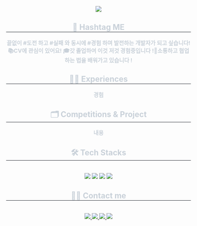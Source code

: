 <div align= "center">
    <img src="https://capsule-render.vercel.app/api?type=waving&color=gradient&height=180&text=😎%20Im%20SH&animation=fadeIn&fontColor=ffffff&fontSize=60" />
    </div>
    <div align= "center"> 
    <h2 style="border-bottom: 1px solid #21262d; color: #c9d1d9;"> 🙌 Hashtag ME </h2>  
    <div style="font-weight: 700; font-size: 15px; text-align: center; color: #c9d1d9;"> </li></li>끝없이 #도전 하고 #실패 와 동시에 #경험 하며 발전하는 개발자가 되고 싶습니다!</li>📚CV에 관심이 있어요! </li>🎓갓 졸업하여 이것 저것 경험중입니다 !</li>📣소통하고 협업하는 법을 배워가고 있습니다 !
    </div> 
    <div align= "center"> 
    <h2 style="border-bottom: 1px solid #21262d; color: #c9d1d9;"> 🕵️‍♂️ Experiences </h2>  
    <div style="font-weight: 700; font-size: 15px; text-align: center; color: #c9d1d9;"> </li></li>경험
    </div>
    </div> 
    <div align= "center"> 
    <h2 style="border-bottom: 1px solid #21262d; color: #c9d1d9;">  🗂️ Competitions & Project</h2>  
    <div style="font-weight: 700; font-size: 15px; text-align: center; color: #c9d1d9;"> </li></li> 내용
    </div>
    <div align= "center">
    <h2 style="border-bottom: 1px solid #21262d; color: #c9d1d9;"> 🛠️ Tech Stacks </h2> <br> 
    <div style="margin: 0 auto; text-align: center;" align= "center"> <img src="https://img.shields.io/badge/C++-00599C?style=for-the-badge&logo=C%2B%2B&logoColor=white">
          <img src="https://img.shields.io/badge/PyTorch-EE4C2C?style=for-the-badge&logo=PyTorch&logoColor=white">
          <img src="https://img.shields.io/badge/Python-3776AB?style=for-the-badge&logo=Python&logoColor=white">
          <img src="https://img.shields.io/badge/Tensorflow-FF6F00?style=for-the-badge&logo=Tensorflow&logoColor=white">
          </div>
    </div>
    <div align= "center">
    <h2 style="border-bottom: 1px solid #21262d; color: #c9d1d9;"> 🧑‍💻 Contact me </h2> <br> 
    <div align= "center"> <a href=https://imsh0206.tistory.com/> <img src="https://img.shields.io/badge/Tistory-000000?style=for-the-badge&logo=Tistory&logoColor=white&link=https://imsh0206.tistory.com/"> </a>
         <a href=> <img src="https://img.shields.io/badge/Notion-000000?style=for-the-badge&logo=Notion&logoColor=white&link="> </a>
         <a href=mailto:dlatjgus0612@gmail.com> <img src="https://img.shields.io/badge/Gmail-EA4335?style=for-the-badge&logo=Gmail&logoColor=white&link=mailto:dlatjgus0612@gmail.com"> </a>
         <a href=> <img src="https://img.shields.io/badge/Instagram-E4405F?style=for-the-badge&logo=Instagram&logoColor=white&link="> </a>
          </div>  <br> 
    <div align= "center">  </div> 
    </div>
    
